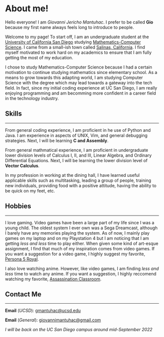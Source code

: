 # About me!

Hello everyone! I am *Giovanni Jericho Mantuhac*. I prefer to be called **Gio** because my first name always feels long to introduce to people. 

Welcome to my page! To start off, I am an undergraduate student at the [University of California San Diego](https://ucsd.edu/) studying [Mathematics-Computer Science](https://math.ucsd.edu/students/undergraduate/ma30-math-computer-science-b-s/). I came from a small-ish town called [Salinas, California](https://goo.gl/maps/9GdQRhixtecGmD4V6). I find myself motivated to work hard on my academics to ensure that I am fully getting the most of my education. 

I chose to study Mathematics-Computer Science because I had a certain motivation to continue studying mathematics since elementary school. As a means to grow towards this adapting world, I am studying Computer Science with the degree which may lead towards a gateway into the tech field. In fact, since my initial coding experience at UC San Diego, I am really enjoying programming and am becomming more confident in a career field in the technology industry.

## Skills
---
From general coding experience, I am proficient in he use of Python and Java. I am experience in aspects of UNIX, Vim, and general debugging strategies. Next, I will be learning **C and Assembly**.

From general mathmatical experience, I am proficient in undergraduate lower division levels of Calculus I, II, and III, Linear Algebra, and Ordinary Differential Equations. Next, I will be learning the lower division level of **Vector Calculus**.

In my profession in working at the dining hall, I have learned useful applicable skills such as multitasking, leading a group of people, training new individuals, providing food with a positive attitude, having the ability to be quick on my feet, etc.

## Hobbies
---
I love gaming. Video games have been a large part of my life since I was a young child. The oldest system I ever own was a Sega Dreamcast, although I barely have any memories playing the system. As of now, I mainly play games on my laptop and on my Playstation 4 but I am noticing that I am getting *less and less* time to play either. When given some kind of art-esque assignment, I find that much of my inspiration comes from video games. If you want a suggestion for a video game, I highly suggest my favorite, [Persona 5 Royal](https://youtu.be/vWWy7V9rCrA).

I also love watching anime. However, like video games, I am finding *less and less* time to watch any anime. If you want a suggestion, I highly reccomend watching my favorite, [Assassination Classroom](https://myanimelist.net/anime/24833/Ansatsu_Kyoushitsu?q=assassin&cat=anime).

## Contact Me
--- 
**Email** (*UCSD*): gmantuhac@ucsd.edu

**Email** (*General*): giovannimantuhac@gmail.com

*I will be back on the UC San Diego campus around mid-September 2022*

